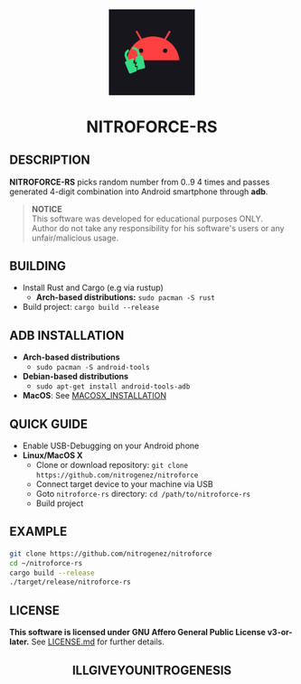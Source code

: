 <h2 align=center>
  <img align=center src=icon.webp width=30% alt=Icon></img>
</h2>

<h1 align=center><b>NITROFORCE-RS</b></h1>


## **DESCRIPTION**
**NITROFORCE-RS** picks random number from 0..9 4 times and passes generated 4-digit combination into Android smartphone through **adb**.

> **NOTICE**  
> This software was developed for educational purposes ONLY.  
Author do not take any responsibility for his software's users or any unfair/malicious usage.


## **BUILDING**
  + Install Rust and Cargo (e.g via rustup)
    - **Arch-based distributions:** `sudo pacman -S rust`
  + Build project: `cargo build --release`


## **ADB INSTALLATION**
  + **Arch-based distributions**
    - `sudo pacman -S android-tools`
  + **Debian-based distributions**
    - `sudo apt-get install android-tools-adb`
  + **MacOS**: See [MACOSX_INSTALLATION](MACOSX_INSTALLATION.md)


## **QUICK GUIDE**
+ Enable USB-Debugging on your Android phone
+ **Linux/MacOS X**
  - Clone or download repository: `git clone https://github.com/nitrogenez/nitroforce`
  - Connect target device to your machine via USB
  - Goto `nitroforce-rs` directory: `cd /path/to/nitroforce-rs`
  - Build project


## **EXAMPLE**
```bash
git clone https://github.com/nitrogenez/nitroforce
cd ~/nitroforce-rs
cargo build --release
./target/release/nitroforce-rs
```

## **LICENSE**
**This software is licensed under GNU Affero General Public License v3-or-later.**
See [LICENSE.md](LICENSE.md) for further details.


<h2 align=center>ILLGIVEYOUNITROGENESIS</h2>